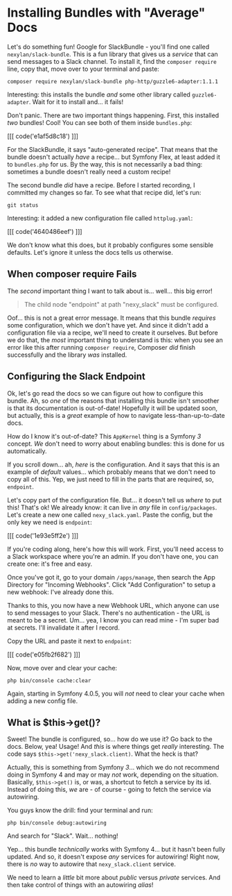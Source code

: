 # Installing Bundles with "Average" Docs

Let's do something fun! Google for SlackBundle - you'll find one called
`nexylan/slack-bundle`. This is a fun library that gives us a *service* that can
send messages to a Slack channel. To install it, find the `composer require`
line, copy that, move over to your terminal and paste:

```terminal-silent
composer require nexylan/slack-bundle php-http/guzzle6-adapter:1.1.1
```

Interesting: this installs the bundle *and* some other library called `guzzle6-adapter`.
Wait for it to install and... it fails!

Don't panic. There are two important things happening. First, this installed *two*
bundles! Cool! You can see both of them inside `bundles.php`:

[[[ code('e1af5d8c18') ]]]

For the SlackBundle, it says "auto-generated recipe". That means that the bundle
doesn't actually *have* a recipe... but Symfony Flex, at least added it to `bundles.php`
for us. By the way, this is not necessarily a bad thing: sometimes a bundle doesn't
really need a custom recipe!

The second bundle *did* have a recipe. Before I started recording, I committed my
changes so far. To see what that recipe did, let's run:

```terminal
git status
```

Interesting: it added a new configuration file called `httplug.yaml`:

[[[ code('4640486eef') ]]]

We don't know what this does, but it probably configures some sensible defaults.
Let's ignore it unless the docs tells us otherwise.

## When composer require Fails

The *second* important thing I want to talk about is... well... this big error!

> The child node "endpoint" at path "nexy_slack" must be configured.

Oof... this is not a great error message. It means that this bundle *requires* some
configuration, which we don't have yet. And since it didn't add a configuration
file via a recipe, we'll need to create it ourselves. But before we do that, the
*most* important thing to understand is this: when you see an error like this after
running `composer require`, Composer *did* finish successfully and the library *was*
installed.

## Configuring the Slack Endpoint

Ok, let's go read the docs so we can figure out how to configure this bundle. Ah,
so *one* of the reasons that installing this bundle isn't smoother is that its documentation
is out-of-date! Hopefully it will be updated soon, but actually, this is a *great*
example of how to navigate less-than-up-to-date docs.

How do I know it's out-of-date? This `AppKernel` thing is a Symfony *3* concept.
*We* don't need to worry about enabling bundles: this is done for us automatically.

If you scroll down... ah, *here* is the configuration. And it says that this is
an example of *default* values... which probably means that we don't need to copy
all of this. Yep, we just need to fill in the parts that are required, so, `endpoint`.

Let's copy part of the configuration file. But... it doesn't tell us *where* to
put this! That's ok! We already know: it can live in *any* file in `config/packages`.
Let's create a new one called `nexy_slack.yaml`. Paste the config, but the only
key we need is `endpoint`:

[[[ code('1e93e5ff2e') ]]]

If you're coding along, here's how this will work. First, you'll need access to
a Slack workspace where you're an admin. If you don't have one, you can create one:
it's free and easy.

Once you've got it, go to your domain `/apps/manage`, then search the App Directory
for "Incoming Webhooks". Click "Add Configuration" to setup a new webhook: I've
already done this.

Thanks to this, you now have a new Webhook URL, which anyone can use to send messages
to your Slack. There's no authentication - the URL is meant to be a secret. Um... yea,
I know you can read mine - I'm super bad at secrets. I'll invalidate it after I
record.

Copy the URL and paste it next to `endpoint`:

[[[ code('e05fb2f682') ]]]

Now, move over and clear your cache:

```terminal
php bin/console cache:clear
```

Again, starting in Symfony 4.0.5, you will *not* need to clear your cache when
adding a new config file.

## What is $this->get()?

Sweet! The bundle is configured, so... how do we use it? Go back to the docs. Below,
yea! Usage! And *this* is where things get *really* interesting. The code says
`$this->get('nexy_slack.client)`. What the heck is that?

Actually, this is something from Symfony *3*... which we do not recommend doing in
Symfony 4 and may or may *not* work, depending on the situation. Basically,
`$this->get()` is, or was, a shortcut to fetch a service by its id. Instead of
doing this, *we* are - of course - going to fetch the service via autowiring.

You guys know the drill: find your terminal and run:

```terminal
php bin/console debug:autowiring
```

And search for "Slack". Wait... nothing!

Yep... this bundle *technically* works with Symfony 4... but it hasn't been fully
updated. And so, it doesn't expose *any* services for autowiring! Right now, there
is *no* way to autowire that `nexy_slack.client` service.

We need to learn a *little* bit more about *public* versus *private* services. And
then take control of things with an autowiring *alias*!
